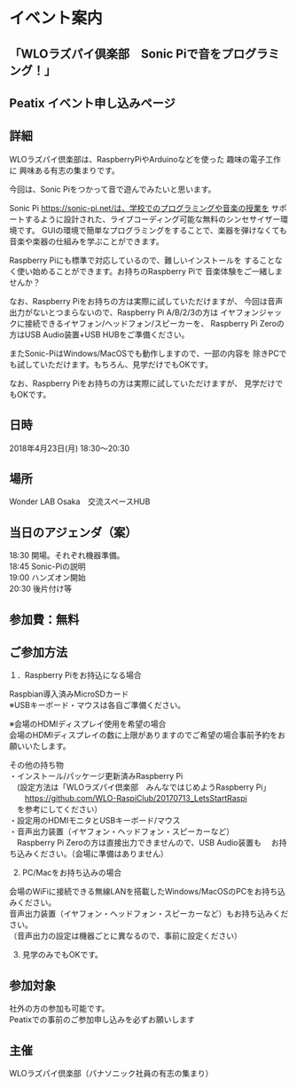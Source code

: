 # イベント案内
## 「WLOラズパイ倶楽部　Sonic Piで音をプログラミング！」

## Peatix イベント申し込みページ

## 詳細
WLOラズパイ倶楽部は、RaspberryPiやArduinoなどを使った 趣味の電子工作に
興味ある有志の集まりです。

今回は、Sonic Piをつかって音で遊んでみたいと思います。

Sonic Pi https://sonic-pi.net/は、学校でのプログラミングや音楽の授業を
サポートするように設計された、ライブコーディング可能な無料のシンセサイザー環境です。
GUIの環境で簡単なプログラミングをすることで、楽器を弾けなくても
音楽や楽器の仕組みを学ぶことができます。

Raspberry Piにも標準で対応しているので、難しいインストールを
することなく使い始めることができます。お持ちのRaspberry Piで
音楽体験をご一緒しませんか？

なお、Raspberry Piをお持ちの方は実際に試していただけますが、
今回は音声出力がないとつまらないので、Raspberry Pi A/B/2/3の方は
イヤフォンジャックに接続できるイヤフォン/ヘッドフォン/スピーカーを、
Raspberry Pi Zeroの方はUSB Audio装置+USB HUBをご準備ください。

またSonic-PiはWindows/MacOSでも動作しますので、一部の内容を
除きPCでも試していただけます。もちろん、見学だけでもOKです。

なお、Raspberry Piをお持ちの方は実際に試していただけますが、
見学だけでもOKです。

## 日時
2018年4月23日(月) 18:30～20:30 <br>

## 場所
Wonder LAB Osaka　交流スペースHUB <br>

## 当日のアジェンダ（案）<br>
18:30 開場。それぞれ機器準備。 <br>
18:45 Sonic-Piの説明 <br>
19:00 ハンズオン開始 <br>
20:30 後片付け等 <br>

## 参加費：無料

## ご参加方法
１．Raspberry Piをお持込になる場合

Raspbian導入済みMicroSDカード <br>
※USBキーボード・マウスは各自ご準備ください。 <br>

※会場のHDMIディスプレイ使用を希望の場合 <br>
会場のHDMIディスプレイの数に上限がありますのでご希望の場合事前予約をお願いいたします。 <br>

その他の持ち物 <br>
・インストール/パッケージ更新済みRaspberry Pi <br>
　(設定方法は「WLOラズパイ倶楽部　みんなではじめようRaspberry Pi」 <br>
　　https://github.com/WLO-RaspiClub/20170713_LetsStartRaspi <br>
 　を参考にしてください） <br>
・設定用のHDMIモニタとUSBキーボード/マウス <br>
・音声出力装置（イヤフォン・ヘッドフォン・スピーカーなど） <br>
　Raspberry Pi Zeroの方は直接出力できませんので、USB Audio装置も
　お持ち込みください。（会場に準備はありません）

2. PC/Macをお持ち込みの場合

会場のWiFiに接続できる無線LANを搭載したWindows/MacOSのPCをお持ち込みください。 <br>
音声出力装置（イヤフォン・ヘッドフォン・スピーカーなど）もお持ち込みください。 <br>
（音声出力の設定は機器ごとに異なるので、事前に設定ください）

3. 見学のみでもOKです。

## 参加対象
社外の方の参加も可能です。 <br>
Peatixでの事前のご参加申し込みを必ずお願いします<br>

## 主催
WLOラズパイ倶楽部（パナソニック社員の有志の集まり）<br>
